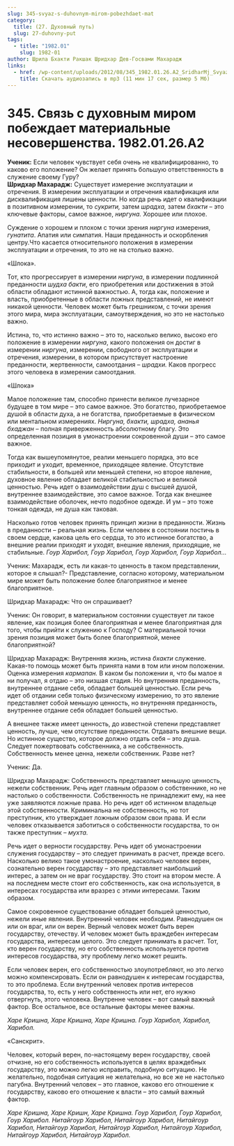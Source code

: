 ```yaml
---
slug: 345-svyaz-s-duhovnym-mirom-pobezhdaet-mat
category:
  title: (27. Духовный путь)
  slug: 27-duhovny-put
tags:
  - title: "1982.01"
    slug: 1982-01
author: Шрила Бхакти Ракшак Шридхар Дев-Госвами Махарадж
links:
  - href: /wp-content/uploads/2012/08/345_1982.01.26.A2_SridharMj_Svyaz_s_duhovnym_mirom_pobejdaet_materialnye_nesovershenstva.mp3
    title: Скачать аудиозапись в mp3 (11 мин 17 сек, размер 5 Мб)
---
```


# 345. Связь с духовным миром побеждает материальные несовершенства. 1982.01.26.A2

**Ученик:** Если человек чувствует себя очень не квалифицированно, то каково его положение? Он желает принять большую ответственность в служение своему Гуру?\
**Шридхар Махарадж:** Существует измерение эксплуатации и отречения. В измерении эксплуатации и отречения квалификация или дисквалификация лишены ценности. Но когда речь идет о квалификации в позитивном измерении, то *сукрити,* затем *шрадха,* затем *бхакти* – это ключевые факторы, самое важное, *ниргуна.* Хорошее или плохое.

Суждение о хорошем и плохом с точки зрения *ниргуна* измерения, *гунатита*. Апатия или симпатия. Наши преданность и оскорбления центру.Что касается относительного положения в измерении эксплуатации и отречения, то это не на столько важно.

«Шлока».

Тот, кто прогрессирует в измерении *ниргуна*, в измерении подлинной преданности *шудха бакти*, его приобретения или достижения в этой области обладают истинной важностью. А, тогда как, положение и власть, приобретенные в области ложных представлений, не имеют никакой ценности. Человек может быть грешником, с точки зрения этого мира, мира эксплуатации, самоутверждения, но это не настолько важно.

Истина, то, что истинно важно – это то, насколько велико, высоко его положение в измерении *ниргуна*, какого положения он достиг в измерении *ниргуна*, измерении, свободного от эксплуатации и отречения, измерении, в котором присутствует настроение преданности, жертвенности, самоотдания – *шрадхи.* Каков прогресс этого человека в измерении самоотдания.

«Шлока»

Малое положение там, способно принести великое лучезарное будущее в том мире – это самое важное. Это богатство, приобретаемое душой в области духа, а не богатства, приобретаемые в физическом или ментальном измерениях. *Ниргуна, бхакти, шрадха, ананья бхаджан* – полная приверженность абсолютному благу. Это определенная позиция в умонастроении сокровенной души – это самое важное.

Тогда как вышеупомянутое, реалии меньшего порядка, это все приходит и уходит, временное, приходящее явление. Отсутствие стабильности, в большей или меньшей степени, но второе явление, духовное явление обладает великой стабильностью и великой ценностью. Речь идет о взаимодействии душ с высшей душой, внутреннее взаимодействие, это самое важное. Тогда как внешнее взаимодействие оболочек, нечто подобное одежде. И ум – это тоже тонкая одежда, не душа как таковая.

Насколько готов человек принять принцип жизни в преданности. Жизнь в преданности – реальная жизнь. Если человек в состоянии постичь в своем сердце, какова цель его сердца, то это истинное богатство, а внешние реалии приходят и уходят, внешние явления, приходящие, не стабильные. *Гоур Харибол, Гоур Харибол, Гоур Харибол, Гоур Харибол…*

Ученик: Махарадж, есть ли какая-то ценность в таком представлении, которое я слышал?- Представление, согласно которому, материальном мире может быть положение более благоприятное и менее благоприятное.

Шридхар Махарадж: Что он спрашивает?

Ученик: Он говорит, в материальном состоянии существует ли такое явление, как позиция более благоприятная и менее благоприятная для того, чтобы прийти к служению к Господу? С материальной точки зрения позиция может быть более благоприятной, менее благоприятной?

Шридхар Махарадж: Внутренняя жизнь, истина *бхакти* служение. Какая-то помощь может быть принята нами в том или ином положении. Оценка измерения *кармапан.* В каком бы положении я, что бы малое я ни получал, я отдаю – это низшая стадия. Но внутренняя преданность, внутреннее отдание себя, обладает большей ценностью. Если речь идет об отдании себя только физическому измерению, то это явление представляет собой меньшую ценность, но внутренняя преданность, внутреннее отдание себя обладает большей ценностью.

А внешнее также имеет ценность, до известной степени представляет ценность, лучше, чем отсутствие преданности. Отдавать внешние вещи. Но истинное существо, которое должно отдать себя – это душа. Следует пожертвовать собственника, а не собственность. Собственность менее ценна, нежели собственник. Разве нет?

Ученик: Да.

Шридхар Махарадж: Собственность представляет меньшую ценность, нежели собственник. Речь идет главным образом о собственнике, но не настолько о собственности. Собственность не принадлежит ему, на нее уже заявляются ложные права. Но речь идет об истинном владельце этой собственности. Криминальна не собственность, но тот преступник, кто утверждает ложным образом свои права. И если человек отказывается заботиться о собственности государства, то он также преступник – *мухта.*

Речь идет о верности государству. Речь идет об умонастроении служения государству – это следует принимать в расчет, прежде всего. Насколько велико такое умонастроение, насколько человек верен, сознательно верен государству – это представляет наибольший интерес, а затем он не враг государству. Это стоит на втором месте. А на последнем месте стоит его собственность, как она используется, в интересах государства или вразрез с этими интересами. Таким образом.

Самое сокровенное существование обладает большей ценностью, нежели иные явления. Внутренний человек необходим. Равнодушен он или он враг, или он верен. Верный человек может быть верен государству, отечеству. И человек может быть враждебен интересам государства, интересам целого. Это следует принимать в расчет. Тот, кто верен государству, но его собственность используется против интересов государства, эту проблему легко может решить.

Если человек верен, его собственностью злоупотребляют, но это легко можно компенсировать. Если он равнодушен к интересам государства, то это проблема. Если внутренний человек против интересов государства, то, есть у него собственность или нет, его нужно отвергнуть, этого человека. Внутренне человек – вот самый важный фактор. Все остальное, все остальные факторы менее важны.

*Харе Кришна, Харе Кришна, Харе Кришна. Гоур Харибол, Харибол, Харибол.*

«Санскрит».

Человек, который верен, по-настоящему верен государству, своей отчизне, но его собственность используется в целях враждебных государству, это можно легко исправить, подобную ситуацию. Не желательно, подобная ситуация не желательна, но все же не настолько пагубна. Внутренний человек – это главное, каково его отношение к государству, каково его отношение к власти – это самый важный фактор.

*Харе Кришна, Харе Кришн, Харе Кришна. Гоур Харибол, Гоур Харибол, Гоур Харибол. Нитайгоур Харибол, Нитайгоур Харибол, Нитайгоур Харибол, Нитайгоур Харибол, Нитайгоур Харибол, Нитайгоур Харибол, Нитайгоур Харибол, Нитайгоур Харибол.*

